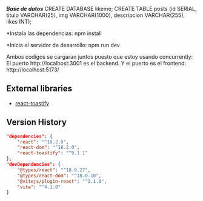 ___Base de datos___
CREATE DATABASE likeme;
CREATE TABLE posts (id SERIAL, titulo VARCHAR(25), img VARCHAR(1000),
descripcion VARCHAR(255), likes INT);

*Instala las dependencias:
npm install

*Inicia el servidor de desarrollo:
npm run dev

Ambos codigos se cargaran juntos puesto que estoy usando concurrently:
El puerto http://localhost:3001 es el backend.
Y el puerto es el frontend: http://localhost:5173/


## External libraries

- [react-toastify](https://www.npmjs.com/package/react-toastify)

## Version History

```json
"dependencies": {
    "react": "^18.2.0",
    "react-dom": "^18.2.0",
    "react-toastify": "^9.1.1"
},
"devDependencies": {
    "@types/react": "^18.0.27",
    "@types/react-dom": "^18.0.10",
    "@vitejs/plugin-react": "^3.1.0",
    "vite": "^4.1.0"
}
```
